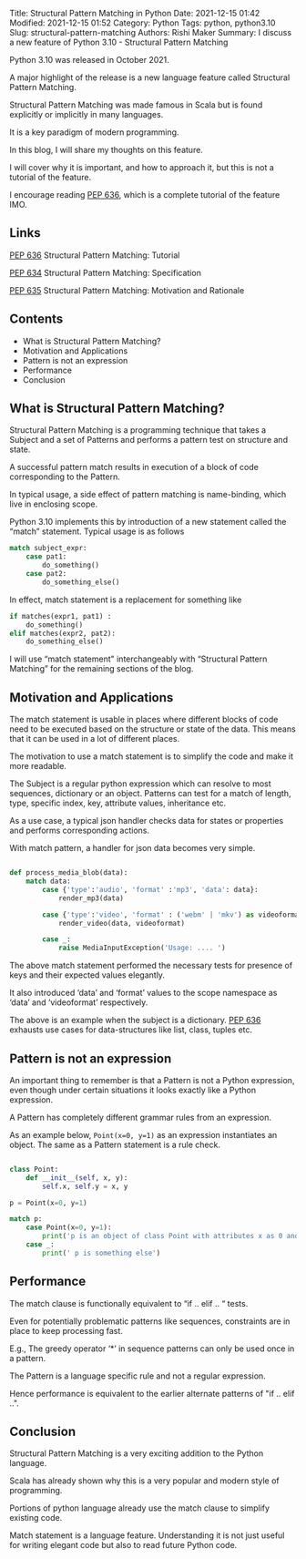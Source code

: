 Title: Structural Pattern Matching in Python
Date: 2021-12-15 01:42
Modified: 2021-12-15 01:52
Category: Python
Tags: python, python3.10
Slug: structural-pattern-matching
Authors: Rishi Maker
Summary: I discuss a new feature of Python 3.10 - Structural Pattern Matching

Python 3.10 was released in October 2021. 

A major highlight of the release is a new language feature called Structural Pattern Matching.  

Structural Pattern Matching was made famous in Scala but is found explicitly or implicitly in many languages.

It is a key paradigm of modern programming. 

In this blog, I will share my thoughts on this feature. 

I will cover why it is important, and how to approach it, but this is not a tutorial of the feature. 

I encourage reading [PEP 636](https://www.python.org/dev/peps/pep-0636/), which is a complete tutorial of the feature IMO.  

## Links

[PEP 636](https://www.python.org/dev/peps/pep-0636/) Structural Pattern Matching: Tutorial


[PEP 634](https://www.python.org/dev/peps/pep-0634/) Structural Pattern Matching: Specification

[PEP 635](https://www.python.org/dev/peps/pep-0635/) Structural Pattern Matching: Motivation and Rationale


## Contents

- What is Structural Pattern Matching?
- Motivation and Applications
- Pattern is not an expression
- Performance 
- Conclusion


## What is Structural Pattern Matching?

Structural Pattern Matching is a programming technique that takes a Subject and a set of Patterns and performs a pattern test on structure and state. 

A successful pattern match results in execution of a block of code corresponding to the Pattern. 

In typical usage, a side effect of pattern matching is name-binding, which live in enclosing scope. 

Python 3.10 implements this by introduction of a new statement called the “match” statement. Typical usage is as follows

```python
match subject_expr: 
    case pat1: 
        do_something()
    case pat2: 
        do_something_else()
```

In effect, match statement is a replacement for something like 

```python
if matches(expr1, pat1) : 
    do_something()
elif matches(expr2, pat2):
    do_something_else()

```

I will use “match statement" interchangeably with “Structural Pattern Matching” for the remaining sections of the blog. 


## Motivation and Applications

The match statement is usable in places where different blocks of code need to be executed based on the structure or state of the data. This means that it can be used in a lot of different places. 

The motivation to use a match statement is to simplify the code and make it more readable. 

The Subject is a regular python expression which can resolve to most sequences, dictionary or an object. Patterns can test for a match of length, type, specific index, key, attribute values, inheritance etc.

As a use case, a typical json handler checks data for states or properties and performs corresponding actions.

With match pattern, a handler for json data becomes very simple. 


```python

def process_media_blob(data):
    match data:
        case {'type':'audio', 'format' :'mp3', 'data': data}:
            render_mp3(data)

        case {'type':'video', 'format' : ('webm' | 'mkv') as videoformat, 'data': data}:
            render_video(data, videoformat)

        case _:
            raise MediaInputException('Usage: .... ')
```

The above match statement performed the necessary tests for presence of keys and their expected values elegantly. 

It also introduced ‘data’ and ‘format’ values to the scope namespace as ‘data’ and ‘videoformat’ respectively.  

The above is an example when the subject is a dictionary. [PEP 636](https://www.python.org/dev/peps/pep-0636/) exhausts use cases for data-structures like list, class, tuples etc. 


## Pattern is not an expression

An important thing to remember is that a Pattern is not a Python expression, even though under certain situations it looks exactly like a Python expression. 

A Pattern has completely different grammar rules from an expression. 

As an example below, `Point(x=0, y=1)` as an expression instantiates an object. The same as a Pattern statement is a rule check.


```python

class Point:
    def __init__(self, x, y):
        self.x, self.y = x, y

p = Point(x=0, y=1)

match p:
    case Point(x=0, y=1):
        print('p is an object of class Point with attributes x as 0 and y as 1')
    case _:
        print(' p is something else')
```

## Performance 

The match clause is functionally equivalent to “if .. elif .. “ tests. 

Even for potentially problematic patterns like sequences, constraints are in place to keep processing fast. 

E.g., The greedy operator ‘*’ in sequence patterns can only be used once in a pattern. 

The Pattern is a language specific rule and not a regular expression. 

Hence performance is equivalent to the earlier alternate patterns of "if .. elif ..". 


## Conclusion

Structural Pattern Matching is a very exciting addition to the Python language. 

Scala has already shown why this is a very popular and modern style of programming. 

Portions of python language already use the match clause to simplify existing code. 

Match statement is a language feature. Understanding it is not just useful for writing elegant code but also to read future Python code. 

